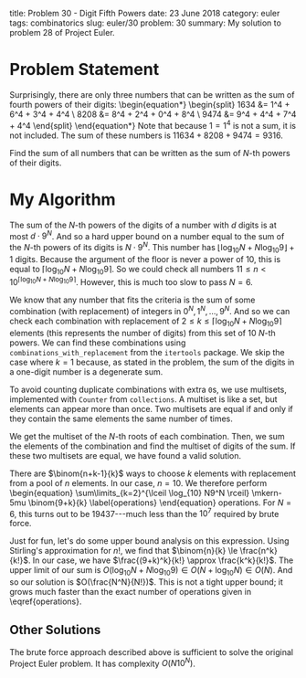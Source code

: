 title: Problem 30 - Digit Fifth Powers
date: 23 June 2018
category: euler
tags: combinatorics
slug: euler/30
problem: 30
summary: My solution to problem 28 of Project Euler.

# Problem Statement

Surprisingly, there are only three numbers that can be written as the sum of fourth powers of their digits:
\begin{equation*}
	\begin{split}
		1634 &= 1^4 + 6^4 + 3^4 + 4^4 \\
		8208 &= 8^4 + 2^4 + 0^4 + 8^4 \\
		9474 &= 9^4 + 4^4 + 7^4 + 4^4
	\end{split}
\end{equation*}
Note that because $1 = 1^4$ is not a sum, it is not included.
The sum of these numbers is $11634 + 8208 + 9474 = 9316$.

Find the sum of all numbers that can be written as the sum of $N$-th powers of their digits.

# My Algorithm

The sum of the $N$-th powers of the digits of a number with $d$ digits is at most $d\cdot9^N$.
And so a hard upper bound on a number equal to the sum of the $N$-th powers of its digits is $N\cdot9^N$.
This number has $\lfloor \log_{10} N + N\log_{10} 9 \rfloor + 1$ digits.
Because the argument of the floor is never a power of 10, this is equal to $\lceil \log_{10} N + N \log_{10} 9 \rceil$.
So we could check all numbers $11 \le n < 10^{\lceil \log_{10} N + N \log_{10} 9 \rceil}$.
However, this is much too slow to pass $N = 6$.

We know that any number that fits the criteria is the sum of some combination (with replacement) of integers in $0^N,1^N,\ldots,9^N$.
And so we can check each combination with replacement of $2 \le k \le \lceil \log_{10} N + N \log_{10} 9 \rceil$ elements (this represents the number of digits) from this set of 10 $N$-th powers.
We can find these combinations using `combinations_with_replacement` from the `itertools` package.
We skip the case where $k = 1$ because, as stated in the problem, the sum of the digits in a one-digit number is a degenerate sum.

To avoid counting duplicate combinations with extra `0`s, we use multisets, implemented with `Counter` from `collections`.
A multiset is like a set, but elements can appear more than once.
Two multisets are equal if and only if they contain the same elements the same number of times.

We get the multiset of the $N$-th roots of each combination.
Then, we sum the elements of the combination and find the multiset of digits of the sum.
If these two multisets are equal, we have found a valid solution.

There are $\binom{n+k-1}{k}$ ways to choose $k$ elements with replacement from a pool of $n$ elements.
In our case, $n = 10$.
We therefore perform
\begin{equation}
	\sum\limits_{k=2}^{\lceil \log_{10} N9^N \rceil} \mkern-5mu \binom{9+k}{k}
	\label{operations}
\end{equation}
operations.
For $N = 6$, this turns out to be 19437---much less than the $10^7$ required by brute force.

Just for fun, let's do some upper bound analysis on this expression.
Using Stirling's approximation for $n!$, we find that $\binom{n}{k} \le \frac{n^k}{k!}$.
In our case, we have $\frac{(9+k)^k}{k!} \approx \frac{k^k}{k!}$.
The upper limit of our sum is $O(\log_{10} N + N\log_{10} 9) \in O(N + \log_{10} N) \in O(N)$.
And so our solution is $O(\frac{N^N}{N!})$.
This is not a tight upper bound; it grows much faster than the exact number of operations given in \eqref{operations}.

## Other Solutions

The brute force approach described above is sufficient to solve the original Project Euler problem.
It has complexity $O(N10^{N})$.